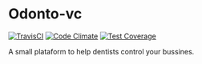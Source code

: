 # Odonto-vc

[![TravisCI](https://travis-ci.org/breim/odonto-vc.svg?branch=master)](https://travis-ci.org/breim/odonto-vc)
[![Code Climate](https://codeclimate.com/github/breim/odonto-vc/badges/gpa.svg)](https://codeclimate.com/github/breim/odonto-vc)
[![Test Coverage](https://api.codeclimate.com/v1/badges/20afc48491663b9585c8/test_coverage)](https://codeclimate.com/github/breim/odonto-vc/test_coverage)

A small plataform to help dentists control your bussines.
